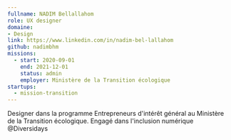 ```yaml
---
fullname: NADIM Bellallahom
role: UX designer
domaine:
- Design
link: https://www.linkedin.com/in/nadim-bel-lallahom
github: nadimbhm
missions:
  - start: 2020-09-01
    end: 2021-12-01
    status: admin
    employer: Ministère de la Transition écologique
startups:
  - mission-transition
---
```


Designer dans la programme Entrepreneurs d'intérêt général au Ministère de la Transition écologique.
Engagé dans l'inclusion numérique @Diversidays
